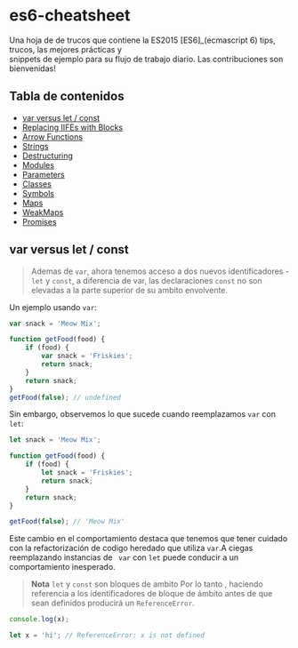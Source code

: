 # es6-cheatsheet
Una hoja de de trucos que contiene la ES2015 [ES6]_(ecmascript 6) tips, trucos, las mejores prácticas y  
snippets de ejemplo para su flujo de trabajo diario. Las contribuciones son bienvenidas!
## Tabla de contenidos

- [var versus let / const](#var-versus-let--const)
- [Replacing IIFEs with Blocks](#replacing-iifes-with-blocks)
- [Arrow Functions](#arrow-functions)
- [Strings](#strings)
- [Destructuring](#destructuring)
- [Modules](#modules)
- [Parameters](#parameters)
- [Classes](#classes)
- [Symbols](#symbols)
- [Maps](#maps)
- [WeakMaps](#weakmaps)
- [Promises](#promises)

## var versus let / const
> Ademas de `var`, ahora tenemos acceso a dos nuevos identificadores
-`let` y `const`, a diferencia de var, las declaraciones `const` no son 
elevadas a la parte superior de su ambito envolvente.

Un ejemplo usando `var`:

```javascript
var snack = 'Meow Mix';

function getFood(food) {
    if (food) {
        var snack = 'Friskies';
        return snack;
    }
    return snack;
}
getFood(false); // undefined
```
Sin embargo, observemos lo que sucede cuando reemplazamos `var` con `let`:

```javascript
let snack = 'Meow Mix';

function getFood(food) {
    if (food) {
        let snack = 'Friskies';
        return snack;
    }
    return snack;
}

getFood(false); // 'Meow Mix'
```
Este cambio en el comportamiento destaca que tenemos que tener cuidado con la refactorización de codigo heredado que utiliza `var`.A ciegas reemplazando instancias de ` var` con `let` puede conducir a un comportamiento inesperado.

>**Nota** `let` y `const` son bloques de ambito  Por lo tanto , haciendo referencia a los identificadores de bloque de ámbito antes de que sean definidos producirá un `ReferenceError`. 

```javascript
console.log(x);

let x = 'hi'; // ReferenceError: x is not defined
```




